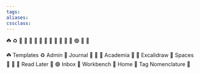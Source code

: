 ```yaml
---
tags:
aliases:
cssclass: 
---
```


☘️ ♻️ 🌱 🌲 🌳 🌴 🌽 🌾 🌿 🍃 🍏 💚 📗 🟢 🥦 🥬

☘️ Templates
♻️ Admin
🌱 Journal
🌲 
🌳 
🌴 Academia
🌽 
🌾 Excalidraw
🌿 Spaces
🍃 
🍏 
💚 Read Later
📗 
🟢 Inbox
🌵 Workbench
🏡 Home
🥦 Tag Nomenclature
🥬

